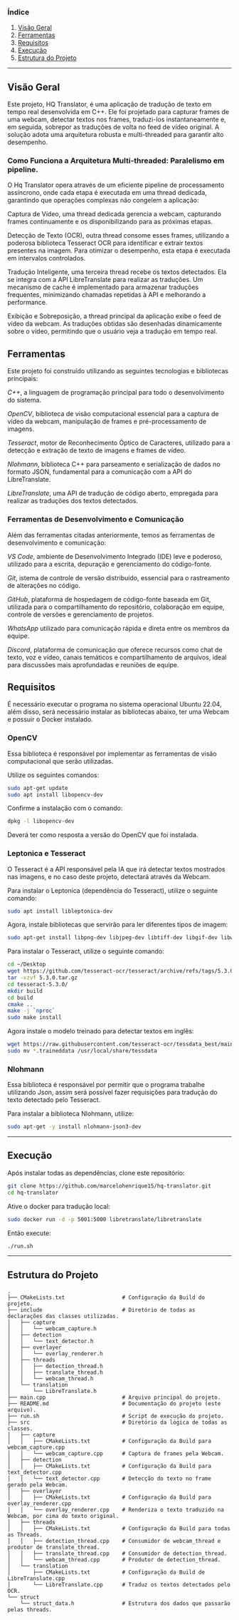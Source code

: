 ### Índice
1. [Visão Geral](#visão-geral)
2. [Ferramentas](#ferramentas)
2. [Requisitos](#requisitos)
3. [Execução](#execução)
4. [Estrutura do Projeto](#estrutura-do-projeto)

---

## Visão Geral

Este projeto, HQ Translator, é uma aplicação de tradução de texto em tempo real desenvolvida em C++. Ele foi projetado para capturar frames de uma webcam, detectar textos nos frames, traduzi-los instantaneamente e, em seguida, sobrepor as traduções de volta no feed de vídeo original. A solução adota uma arquitetura robusta e multi-threaded para garantir alto desempenho.

### Como Funciona a Arquitetura Multi-threaded: Paralelismo em pipeline.

O Hq Translator opera através de um eficiente pipeline de processamento assíncrono, onde cada etapa é executada em uma thread dedicada, garantindo que operações complexas não congelem a aplicação:

Captura de Vídeo, uma thread dedicada gerencia a webcam, capturando frames continuamente e os disponibilizando para as próximas etapas.

Detecção de Texto (OCR), outra thread consome esses frames, utilizando a poderosa biblioteca Tesseract OCR para identificar e extrair textos presentes na imagem. Para otimizar o desempenho, esta etapa é executada em intervalos controlados.

Tradução Inteligente, uma terceira thread recebe os textos detectados. Ela se integra com a API LibreTranslate para realizar as traduções. Um mecanismo de cache é implementado para armazenar traduções frequentes, minimizando chamadas repetidas à API e melhorando a performance.

Exibição e Sobreposição, a thread principal da aplicação exibe o feed de vídeo da webcam. As traduções obtidas são desenhadas dinamicamente sobre o vídeo, permitindo que o usuário veja a tradução em tempo real.

## Ferramentas 

Este projeto foi construído utilizando as seguintes tecnologias e bibliotecas principais:

_C++_, a linguagem de programação principal para todo o desenvolvimento do sistema.

_OpenCV_, biblioteca de visão computacional essencial para a captura de vídeo da webcam, manipulação de frames e pré-processamento de imagens.

_Tesseract_, motor de Reconhecimento Óptico de Caracteres, utilizado para a detecção e extração de texto de imagens e frames de vídeo.

_Nlohmann_, biblioteca C++ para parseamento e serialização de dados no formato JSON, fundamental para a comunicação com a API do LibreTranslate.

_LibreTranslate_, uma API de tradução de código aberto, empregada para realizar as traduções dos textos detectados.

### Ferramentas de Desenvolvimento e Comunicação

Além das ferramentas citadas anteriormente, temos as ferramentas de desenvolvimento e comunicação:

_VS Code_, ambiente de Desenvolvimento Integrado (IDE) leve e poderoso, utilizado para a escrita, depuração e gerenciamento do código-fonte.

_Git_, istema de controle de versão distribuído, essencial para o rastreamento de alterações no código.

_GitHub_, plataforma de hospedagem de código-fonte baseada em Git, utilizada para o compartilhamento do repositório, colaboração em equipe, controle de versões e gerenciamento de projetos.

_WhatsApp_ utilizado para comunicação rápida e direta entre os membros da equipe.

_Discord_, plataforma de comunicação que oferece recursos como chat de texto, voz e vídeo, canais temáticos e compartilhamento de arquivos, ideal para discussões mais aprofundadas e reuniões de equipe.

## Requisitos

É necessário executar o programa no sistema operacional Ubuntu 22.04, além disso, será necessário instalar as bibliotecas abaixo, ter uma Webcam e possuir o Docker instalado.

### OpenCV

Essa biblioteca é responsável por implementar as ferramentas de visão computacional que serão utilizadas.

Utilize os seguintes comandos:

```bash
sudo apt-get update
sudo apt install libopencv-dev
```

Confirme a instalação com o comando:

```bash
dpkg -l libopencv-dev
```
Deverá ter como resposta a versão do OpenCV que foi instalada.

### Leptonica e Tesseract
O Tesseract é a API responsável pela IA que irá detectar textos mostrados nas imagens, e no caso deste projeto, detectará através da Webcam.

Para instalar o Leptonica (dependência do Tesseract), utilize o seguinte comando:

```bash
sudo apt install libleptonica-dev
```

Agora, instale bibliotecas que servirão para ler diferentes tipos de imagem:

```bash
sudo apt-get install libpng-dev libjpeg-dev libtiff-dev libgif-dev libwebp-dev libopenjp2-7-dev zlib1g-dev
```

Para instalar o Tesseract, utilize o seguinte comando:

```bash
cd ~/Desktop
wget https://github.com/tesseract-ocr/tesseract/archive/refs/tags/5.3.0.tar.gz
tar -xzvf 5.3.0.tar.gz 
cd tesseract-5.3.0/
mkdir build
cd build
cmake ..
make -j `nproc`
sudo make install
```

Agora instale o modelo treinado para detectar textos em inglês:

```bash
wget https://raw.githubusercontent.com/tesseract-ocr/tessdata_best/main/eng.traineddata
sudo mv *.traineddata /usr/local/share/tessdata
```

### Nlohmann
Essa biblioteca é responsável por permitir que o programa trabalhe utilizando Json, assim será possível fazer requisições para tradução do texto detectado pelo Tesseract.

Para instalar a biblioteca Nlohmann, utilize:

```bash
sudo apt-get -y install nlohmann-json3-dev
```

---

## Execução

Após instalar todas as dependências, clone este repositório:

```bash
git clone https://github.com/marcelohenrique15/hq-translator.git
cd hq-translator
```

Ative o docker para tradução local:

```bash
sudo docker run -d -p 5001:5000 libretranslate/libretranslate
```

Então execute:

```bash
./run.sh
```

---

## Estrutura do Projeto

```
.
├── CMakeLists.txt                  # Configuração da Build do projeto.
├── include                         # Diretório de todas as declarações das classes utilizadas.
│   ├── capture
│   │   └── webcam_capture.h
│   ├── detection
│   │   └── text_detector.h
│   ├── overlayer
│   │   └── overlay_renderer.h
│   ├── threads
│   │   ├── detection_thread.h
│   │   ├── translate_thread.h
│   │   └── webcam_thread.h
│   └── translation
│       └── LibreTranslate.h
├── main.cpp                        # Arquivo principal do projeto.
├── README.md                       # Documentação do projeto (este arquivo).
├── run.sh                          # Script de execução do projeto.
├── src                             # Diretório da lógica de todas as classes.
│   ├── capture                  
│   │   ├── CMakeLists.txt          # Configuração da Build para webcam_capture.cpp
│   │   └── webcam_capture.cpp      # Captura de frames pela Webcam.
│   ├── detection
│   │   ├── CMakeLists.txt          # Configuração da Build para text_detector.cpp
│   │   └── text_detector.cpp       # Detecção do texto no frame gerado pela Webcam.
│   ├── overlayer
│   │   ├── CMakeLists.txt          # Configuração da Build para overlay_renderer.cpp
│   │   └── overlay_renderer.cpp    # Renderiza o texto traduzido na Webcam, por cima do texto original.
│   ├── threads
│   │   ├── CMakeLists.txt          # Configuração da Build para todas as Threads.
│   │   ├── detection_thread.cpp    # Consumidor de webcam_thread e produtor de translate_thread.
│   │   ├── translate_thread.cpp    # Consumidor de detection_thread.
│   │   └── webcam_thread.cpp       # Produtor de detection_thread.
│   └── translation
│       ├── CMakeLists.txt          # Configuração da Build de LibreTranslate.cpp
│       └── LibreTranslate.cpp      # Traduz os textos detectados pelo OCR.
└── struct
    └── struct_data.h               # Estrutura dos dados que passarão pelas threads.
```
